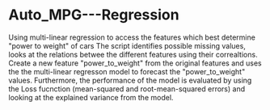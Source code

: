 # Auto_MPG---Regression
Using multi-linear regression to access the features which best determine "power to weight" of cars
The script identifies possible missing values, looks at the relations betwee the different features using their correaltions.
Create a new feature "power_to_weight" from the original features and uses the the multi-linear regresson model to forecast
the "power_to_weight" values.
Furthermore, the performance of the model is evaluated by using the Loss fucnction (mean-squared and root-mean-squared errors)
and looking at the explained variance from the model.
